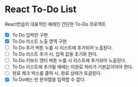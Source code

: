 # React To-Do List

React연습의 대표적인 예제인 간단한 To-Do 프로젝트

-   [x] To Do 입력란 구현
-   [x] To Do 리스트 노출 영역 구현
-   [ ] To Do 추가 버튼 누를 시 리스트에 추가되어 노출된다.
-   [ ] To Do 리스트 추가 시, 입력 값을 초기화 한다.
-   [ ] To Do 키보드 엔터 버튼 누를 시 리스트에 추가되어 노출된다.
-   [ ] To Do 리스트에 추가될 때에는 미완료 처리가 기본값이어야 한다.
-   [ ] 완료 체크 박스를 클릭 시, 완료 상태가 토글된다.
-   [x] To Do에는 빈 문자열을 입력할 수 없다.
